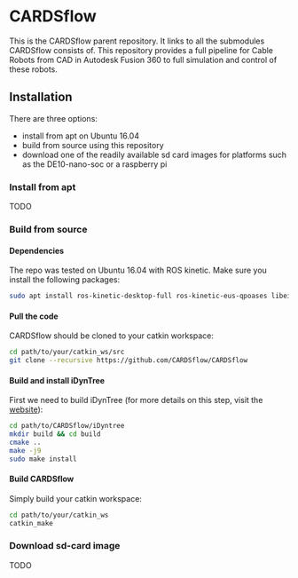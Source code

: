 # CARDSflow
This is the CARDSflow parent repository. It links to all the submodules CARDSflow consists of. This repository provides 
a full pipeline for Cable Robots from CAD in Autodesk Fusion 360 to full simulation and control of these robots.

## Installation
There are three options:
- install from apt on Ubuntu 16.04
- build from source using this repository
- download one of the readily available sd card images for platforms such as the DE10-nano-soc or a raspberry pi
### Install from apt
TODO

### Build from source
#### Dependencies
The repo was tested on Ubuntu 16.04 with ROS kinetic. Make sure you install the following packages:
```bash
sudo apt install ros-kinetic-desktop-full ros-kinetic-eus-qpoases libeigen3-dev libxml2-dev coinor-libipopt-dev qtbase5-dev qtdeclarative5-dev qtmultimedia5-dev qml-module-qtquick2 qml-module-qtquick-window2 qml-module-qtmultimedia qml-module-qtquick-dialogs qml-module-qtquick-controls qml-module-qt-labs-folderlistmodel qml-module-qt-labs-settings
```
#### Pull the code
CARDSflow should be cloned to your catkin workspace:
```bash
cd path/to/your/catkin_ws/src
git clone --recursive https://github.com/CARDSflow/CARDSflow

```
#### Build and install iDynTree

First we need to build iDynTree (for more details on this step, visit the [website](https://github.com/robotology/idyntree)):
```bash
cd path/to/CARDSflow/iDyntree
mkdir build && cd build
cmake ..
make -j9
sudo make install
```

#### Build CARDSflow

Simply build your catkin workspace:
```bash
cd path/to/your/catkin_ws
catkin_make
```

### Download sd-card image
TODO